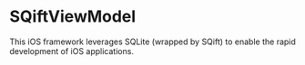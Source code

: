 # SQiftViewModel

This iOS framework leverages SQLite (wrapped by SQift) to enable the rapid development of iOS applications.


